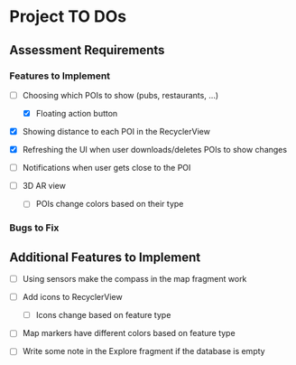 # Project TO DOs

## Assessment Requirements

### Features to Implement

- [ ] Choosing which POIs to show (pubs, restaurants, ...)
    - [x] Floating action button

- [x] Showing distance to each POI in the RecyclerView

- [x] Refreshing the UI when user downloads/deletes POIs to show changes

- [ ] Notifications when user gets close to the POI

- [ ] 3D AR view
    - [ ] POIs change colors based on their type

### Bugs to Fix

## Additional Features to Implement

- [ ] Using sensors make the compass in the map fragment work

- [ ] Add icons to RecyclerView
    - [ ] Icons change based on feature type

- [ ] Map markers have different colors based on feature type

- [ ] Write some note in the Explore fragment if the database is empty